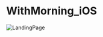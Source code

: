 # WithMorning_iOS

![LandingPage](https://github.com/user-attachments/assets/01b4088a-5437-4bb2-8346-7491fb77b391)
